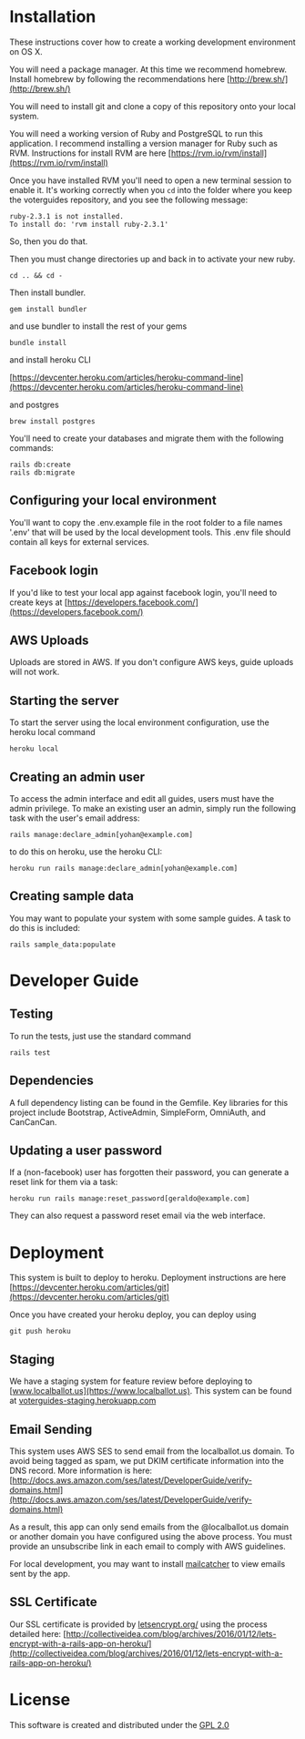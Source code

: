 # Installation

These instructions cover how to create a working development environment on OS X.

You will need a package manager.  At this time we recommend homebrew.  Install homebrew by following the recommendations here 
[http://brew.sh/](http://brew.sh/)

You will need to install git and clone a copy of this repository onto your local system.

You will need a working version of Ruby and PostgreSQL to run this application.  I recommend installing a version manager
for Ruby such as RVM. Instructions for install RVM are here [https://rvm.io/rvm/install](https://rvm.io/rvm/install)

Once you have installed RVM you'll need to open a new terminal session to enable it.  It's working correctly when you `cd` into the folder where you keep the voterguides repository, and you see the following message:

```
ruby-2.3.1 is not installed.
To install do: 'rvm install ruby-2.3.1'
```
So, then you do that.

Then you must change directories up and back in to activate your new ruby.

```
cd .. && cd -
```

Then install bundler.

```
gem install bundler
```

and use bundler to install the rest of your gems

```
bundle install
```

and install heroku CLI

[https://devcenter.heroku.com/articles/heroku-command-line](https://devcenter.heroku.com/articles/heroku-command-line)

and postgres

```
brew install postgres
```

You'll need to create your databases and migrate them with the following commands:

```
rails db:create
rails db:migrate
```

## Configuring your local environment

You'll want to copy the .env.example file in the root folder to a file names '.env' that will be used by the local development tools. This .env file should contain all keys for external services.

## Facebook login
If you'd like to test your local app against facebook login, you'll need to create keys at [https://developers.facebook.com/](https://developers.facebook.com/)	


## AWS Uploads
Uploads are stored in AWS.  If you don't configure AWS keys, guide uploads will not work.

## Starting the server

To start the server using the local environment configuration, use the heroku local command

```
heroku local
```

## Creating an admin user
To access the admin interface and edit all guides, users must have the admin privilege.
To make an existing user an admin, simply run the following task with the user's email address:

```
rails manage:declare_admin[yohan@example.com]
```

to do this on heroku, use the heroku CLI:

```
heroku run rails manage:declare_admin[yohan@example.com]
```



## Creating sample data

You may want to populate your system with some sample guides.  A task to do this is included:

```
rails sample_data:populate
```


# Developer Guide

## Testing

To run the tests, just use the standard command

```
rails test
```

## Dependencies

A full dependency listing can be found in the Gemfile.  Key libraries for this project include Bootstrap, ActiveAdmin, SimpleForm, OmniAuth, and CanCanCan.

## Updating a user password

If a (non-facebook) user has forgotten their password, you can generate a reset link for them via a task:

```
heroku run rails manage:reset_password[geraldo@example.com]
```

They can also request a password reset email via the web interface.


# Deployment

This system is built to deploy to heroku.  Deployment instructions are here [https://devcenter.heroku.com/articles/git](https://devcenter.heroku.com/articles/git)

Once you have created your heroku deploy, you can deploy using 

```
git push heroku
```

## Staging

We have a staging system for feature review before deploying to [www.localballot.us](https://www.localballot.us).  This system can be found at [voterguides-staging.herokuapp.com](https://voterguides-staging.herokuapp.com)

## Email Sending

This system uses AWS SES to send email from the localballot.us domain.  To avoid being tagged as spam, we put DKIM certificate information into the DNS record.  More information is here: [http://docs.aws.amazon.com/ses/latest/DeveloperGuide/verify-domains.html](http://docs.aws.amazon.com/ses/latest/DeveloperGuide/verify-domains.html)

As a result, this app can only send emails from the @localballot.us domain or another domain you have configured using the above process.  You must provide an unsubscribe link in each email to comply with AWS guidelines.

For local development, you may want to install [mailcatcher](https://mailcatcher.me/) to view emails sent by the app.

## SSL Certificate

Our SSL certificate is provided by [letsencrypt.org/](https://letsencrypt.org/) using the process detailed here: [http://collectiveidea.com/blog/archives/2016/01/12/lets-encrypt-with-a-rails-app-on-heroku/](http://collectiveidea.com/blog/archives/2016/01/12/lets-encrypt-with-a-rails-app-on-heroku/)

# License

This software is created and distributed under the [GPL 2.0](https://www.gnu.org/licenses/old-licenses/gpl-2.0.en.html)

